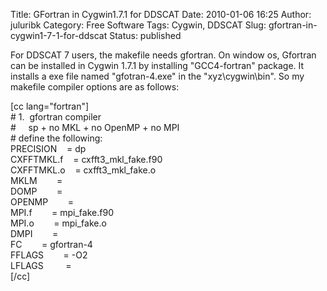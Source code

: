 Title: GFortran in Cygwin1.7.1 for DDSCAT
Date: 2010-01-06 16:25
Author: juluribk
Category: Free Software
Tags: Cygwin, DDSCAT
Slug: gfortran-in-cygwin1-7-1-for-ddscat
Status: published

For DDSCAT 7 users, the makefile needs gfortran. On window os, Gfortran can be installed in Cygwin 1.7.1 by installing "GCC4-fortran" package. It installs a exe file named "gfotran-4.exe" in the "xyz\\cygwin\\bin". So my makefile compiler options are as follows:

\[cc lang="fortran"\]  
\# 1.  gfortran compiler  
\#     sp + no MKL + no OpenMP + no MPI  
\# define the following:  
PRECISION    = dp  
CXFFTMKL.f    = cxfft3\_mkl\_fake.f90  
CXFFTMKL.o    = cxfft3\_mkl\_fake.o  
MKLM        =  
DOMP        =  
OPENMP        =  
MPI.f        = mpi\_fake.f90  
MPI.o        = mpi\_fake.o  
DMPI        =  
FC        = gfortran-4  
FFLAGS        = -O2  
LFLAGS         =  
\[/cc\]
